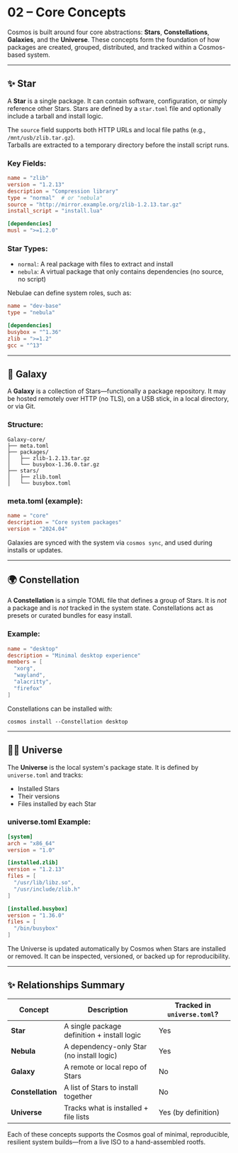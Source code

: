 # 02 – Core Concepts

Cosmos is built around four core abstractions: **Stars**, **Constellations**, **Galaxies**, and the **Universe**. These concepts form the foundation of how packages are created, grouped, distributed, and tracked within a Cosmos-based system.

---

## ✨ Star

A **Star** is a single package. It can contain software, configuration, or simply reference other Stars. Stars are defined by a `star.toml` file and optionally include a tarball and install logic.

The `source` field supports both HTTP URLs and local file paths (e.g., `/mnt/usb/zlib.tar.gz`).  
Tarballs are extracted to a temporary directory before the install script runs.

### Key Fields:
```toml
name = "zlib"
version = "1.2.13"
description = "Compression library"
type = "normal"  # or "nebula"
source = "http://mirror.example.org/zlib-1.2.13.tar.gz"
install_script = "install.lua"

[dependencies]
musl = ">=1.2.0"
```

### Star Types:
- `normal`: A real package with files to extract and install
- `nebula`: A virtual package that only contains dependencies (no source, no script)

Nebulae can define system roles, such as:
```toml
name = "dev-base"
type = "nebula"

[dependencies]
busybox = "^1.36"
zlib = ">=1.2"
gcc = "^13"
```

---

## 🌌 Galaxy

A **Galaxy** is a collection of Stars—functionally a package repository. It may be hosted remotely over HTTP (no TLS), on a USB stick, in a local directory, or via Git.

### Structure:
```
Galaxy-core/
├── meta.toml
├── packages/
│   ├── zlib-1.2.13.tar.gz
│   └── busybox-1.36.0.tar.gz
├── stars/
│   ├── zlib.toml
│   └── busybox.toml
```

### meta.toml (example):
```toml
name = "core"
description = "Core system packages"
version = "2024.04"
```

Galaxies are synced with the system via `cosmos sync`, and used during installs or updates.

---

## 🌍 Constellation

A **Constellation** is a simple TOML file that defines a group of Stars. It is *not* a package and is *not* tracked in the system state. Constellations act as presets or curated bundles for easy install.

### Example:
```toml
name = "desktop"
description = "Minimal desktop experience"
members = [
  "xorg",
  "wayland",
  "alacritty",
  "firefox"
]
```

Constellations can be installed with:
```
cosmos install --Constellation desktop
```

---

## 👩‍💻 Universe

The **Universe** is the local system's package state. It is defined by `universe.toml` and tracks:
- Installed Stars
- Their versions
- Files installed by each Star

### universe.toml Example:
```toml
[system]
arch = "x86_64"
version = "1.0"

[installed.zlib]
version = "1.2.13"
files = [
  "/usr/lib/libz.so",
  "/usr/include/zlib.h"
]

[installed.busybox]
version = "1.36.0"
files = [
  "/bin/busybox"
]
```

The Universe is updated automatically by Cosmos when Stars are installed or removed. It can be inspected, versioned, or backed up for reproducibility.

---

## ✨ Relationships Summary

| Concept           | Description                                 | Tracked in `universe.toml`? |
|-------------------|---------------------------------------------|-----------------------------|
| **Star**          | A single package definition + install logic | Yes                         |
| **Nebula**        | A dependency-only Star (no install logic)   | Yes                         |
| **Galaxy**        | A remote or local repo of Stars             | No                          |
| **Constellation** | A list of Stars to install together         | No                          |
| **Universe**      | Tracks what is installed + file lists       | Yes (by definition)         |

Each of these concepts supports the Cosmos goal of minimal, reproducible, resilient system builds—from a live ISO to a hand-assembled rootfs.

